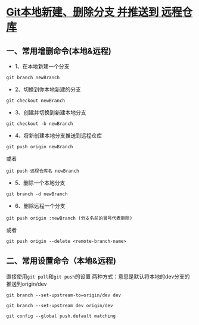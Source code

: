 # [Git本地新建、删除分支 并推送到 远程仓库](https://blog.51cto.com/u_3664660/3834161)

## 一、常用增删命令(本地&远程)

- 1、在本地新建一个分支

```git
git branch newBranch
```

- 2、切换到你本地新建的分支

```git
git checkout newBranch
```

- 3、创建并切换到新建本地分支

```git
git checkout -b newBranch
```

- 4、将新创建本地分支推送到远程仓库
  
```git
git push origin newBranch
```

或者

```git
git push 远程仓库名 newBranch
```

- 5、删除一个本地分支
  
```git
git branch -d newBranch
```

- 6、删除远程一个分支
  
```git
git push origin :newBranch (分支名前的冒号代表删除)
```

或者

```git
git push origin --delete <remote-branch-name>
```

## 二、常用设置命令（本地&远程)

直接使用`git pull`和`git push`的设置
两种方式：意思是默认将本地的dev分支的推送到origin/dev

```git
git branch --set-upstream-to=origin/dev dev 
```

```git
git branch --set-upstream dev origin/dev
```

```git
git config --global push.default matching
```
